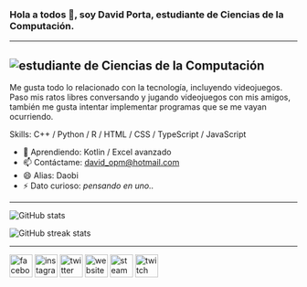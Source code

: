 ### Hola a todos 👋, soy David Porta, estudiante de Ciencias de la Computación.
---
![estudiante de Ciencias de la Computación](https://wallpapercave.com/wp/wp5805427.gif)
---
Me gusta todo lo relacionado con la tecnología, incluyendo videojuegos. Paso mis ratos libres conversando y jugando videojuegos con mis amigos, también me gusta intentar implementar programas que se me vayan ocurriendo. 

Skills: C++ / Python / R / HTML / CSS / TypeScript / JavaScript

- 🌱 Aprendiendo: Kotlin / Excel avanzado 
- 📫 Contáctame: david_opm@hotmail.com 
- 😄 Alias: Daobi
- ⚡ Dato curioso: *pensando en uno..*

---
![GitHub stats](https://github-readme-stats.vercel.app/api?username=DPorta&show_icons=true)  

![GitHub streak stats](https://github-readme-streak-stats.herokuapp.com/?user=DPorta)  

---
[<img src='https://cdn.jsdelivr.net/npm/simple-icons@3.0.1/icons/facebook.svg' alt='facebook' height='40'>](https://www.facebook.com/david.porta08)  [<img src='https://cdn.jsdelivr.net/npm/simple-icons@3.0.1/icons/instagram.svg' alt='instagram' height='40'>](https://www.instagram.com/dopm8/)  [<img src='https://cdn.jsdelivr.net/npm/simple-icons@3.0.1/icons/twitter.svg' alt='twitter' height='40'>](https://twitter.com/DaCvid8)  [<img src='https://cdn.jsdelivr.net/npm/simple-icons@3.0.1/icons/icloud.svg' alt='website' height='40'>](my-web-page.com)  [<img src='https://cdn.jsdelivr.net/npm/simple-icons@3.0.1/icons/steam.svg' alt='steam' height='40'>](https://steamcommunity.com/id/Daobi637/)  [<img src='https://cdn.jsdelivr.net/npm/simple-icons@3.0.1/icons/twitch.svg' alt='twitch' height='40'>](https://www.twitch.tv/daobi637/about)  
